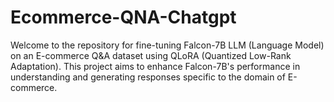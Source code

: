 # Ecommerce-QNA-Chatgpt
Welcome to the repository for fine-tuning Falcon-7B LLM (Language Model) on an E-commerce Q&amp;A dataset using QLoRA (Quantized Low-Rank Adaptation). This project aims to enhance Falcon-7B's performance in understanding and generating responses specific to the domain of E-commerce.
